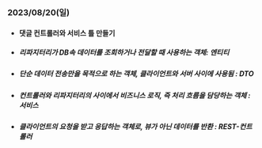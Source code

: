 ### 2023/08/20(일)
* #### 댓글 컨트롤러와 서비스 틀 만들기
* ##### 리파지터리가 DB속 데이터를 조회하거나 전달할 때 사용하는 객체: 엔티티
* ##### 단순 데이터 전송만을 목적으로 하는 객체, 클라이언트와 서버 사이에 사용됨 : DTO
* ##### 컨트롤러와 리파지터리의 사이에서 비즈니스 로직, 즉 처리 흐름을 담당하는 객체 : 서비스
* ##### 클라이언트의 요청을 받고 응답하는 객체로, 뷰가 아닌 데이터를 반환 : REST-컨트롤러
